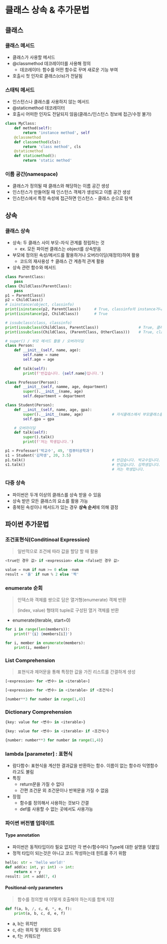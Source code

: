 # 클래스 상속 & 추가문법
## 클래스
### 클래스 메서드
- 클래스가 사용할 메서드
- @classmethod 데코레이터를 사용해 정의
    - 데코레이터: 함수를 어떤 함수로 꾸며 새로운 기능 부여
- 호출시 첫 인자로 클래스(cls)가 전달됨
### 스태틱 메서드
- 인스턴스나 클래스를 사용하지 않는 메서드
- @staticmethod 데코레이터
- 호출시 어떠한 인자도 전달되지 않음(클래스/인스턴스 정보에 접근/수정 불가)
```python
class MyClass:
    def method(self):
        return 'instance method', self
    @classmethod
    def classmethod(cls):
        return 'class method', cls
    @staticmethod
    def staticmethod():
        return 'static method'
```
### 이름 공간(namespace)
- 클래스가 정의될 때 클래스와 해당하는 이름 공간 생성
- 인스턴스가 만들어질 때 인스턴스 객체가 생성되고 이름 공간 생성
- 인스턴스에서 특정 속성에 접근하면 인스턴스 - 클래스 순으로 탐색

## 상속
### 클래스 상속
- 상속: 두 클래스 사이 부모-자식 관계를 정립하는 것
    - ex. 모든 파이썬 클래스는 object를 상속받음
- 부모에 정의된 속성/메서드를 활용하거나 오버라이딩(재정의)하여 활용
    - 코드의 재사용성 ↑ 클래스 간 계층적 관계 활용
- 상속 관련 함수와 메서드
```python
class ParentClass:
    pass
class ChildClass(ParentClass):
    pass
p1 = ParentClass()
p2 = ChildClass()
# isinstance(object, classinfo)
print(isinstance(p2, ParentClass))      # True, classinfo의 instance거나 subclass인 경우 True
print(isinstance(p2, ChildClass))       # True

# issubclass(class, classinfo)
print(issubclass(ChildClass, ParentClass))                  # True, 클래스가 classinfo의 subclass면 True
print(issubclass(ChildClass, (ParentClass, OtherClass)))    # True, classinfo는 클래스 객체 튜플일 수 있음. 모든 항목을 검사

# super() / 부모 메서드 활용 / 오버라이딩
class Person:
    def __init__(self, name, age):
        self.name = name
        self.age = age
    
    def talk(self):
        print(f'반갑습니다. {self.name}입니다.')

class Professor(Person):
    def __init__(self, namme, age, department)
        super().__init__(name, age)
        self.department = department

class Student(Person):
    def __init__(self, name, age, gpa):
        super().__init__(name, age)             # 자식클래스에서 부모클래스를 사용하고 싶은 경우 활용
        self.gpa = gpa

    # 오버라이딩
    def talk(self):
        super().talk()
        print(f'저는 학생입니다.')

p1 = Professor('박교수', 49, '컴퓨터공학과')
s1 = Student('김학생', 20, 3.5)
p1.talk()                                       # 반갑습니다. 박교수입니다.     부모 메서드 활용
s1.talk()                                       # 반갑습니다. 김학생입니다.     메서드 오버라이딩
                                                # 저는 학생입니다.
```
### 다중 상속
- 파이썬은 두개 이상의 클래스를 상속 받을 수 있음
- 상속 받은 모든 클래스의 요소를 활용 가능
- 중복된 속성이나 메서드가 있는 경우 **상속 순서**에 의해 결정

## 파이썬 추가문법
### 조건표현식(Conditinoal Expression)
> 일반적으로 조건에 따라 값을 할당 할 때 활용
```python
<true인 경우 값> if <expression> else <false인 경우 값>

value = num if num >= 0 else -num
result = '홀' if num % 2 else '짝'
```
### enumerate 순회
> 인덱스와 객체를 쌍으로 담은 열거형(enumerate) 객체 반환
>
> (index, value) 형태의 tuple로 구성된 열거 객체를 반환
- enumerate(iterable, start=0)
```python
for i in range(len(members)):
    print(f'{i} {members[i]}')

for i, member in enumerate(members):
    print(i, member)
```
### List Comprehension
> 표현식과 제어문을 통해 특정한 값을 가진 리스트를 간결하게 생성
```python
[<expression> for <변수> in <iterable>]

[<expression> for <변수> in <iterable> if <조건식>]

[number**3 for number in range(1,4)]
```
### Dictionary Comprehension
```python
{key: value for <변수> in <iterable>}

{key: value for <변수> in <iterable> if <조건식>}

{number: number**3 for number in range(1,4)}
```
### lambda [parameter] : 표현식
- 람다함수: 표현식을 계산한 결과값을 반환하는 함수. 이름이 없는 함수라 익명함수라고도 불림
- 특징
    - return문을 가질 수 없다
    - 간편 조건문 외 조건문이나 반복문을 가질 수 없음
- 장점
    - 함수를 정의해서 사용하는 것보다 간결
    - def를 사용할 수 없는 곳에서도 사용가능

### 파이썬 버전별 업데이트
#### Type annotation
- 파이썬은 동적타입이라 필요 없지만 각 변수/함수마다 Type에 대한 설명을 덧붙임
- 정적 타입이 되는것은 아니고 코드 작성하는데 힌트를 주기 위함
```python
hello: str = 'hello world!'
def add(x: int, y: int) -> int:
    return x + y
result: int = add(7, 4)
``` 
#### Positional-only parameters
> 함수를 정의할 때 어떻게 호출해야 하는지를 함께 지정
```python
def f(a, b, /, c, d, *, e, f):
    print(a, b, c, d, e, f)
```
- a, b는 위치만
- c, d는 위치 및 키워드 모두
- e, f는 키워드만